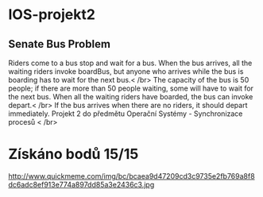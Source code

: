 # IOS-projekt2
## Senate Bus Problem
Riders come to a bus stop and wait for a bus. When the bus arrives, all the waiting riders invoke boardBus, but anyone who arrives while the bus is boarding has to wait for the next bus.< /br>
The capacity of the bus is 50 people; if there are more than 50 people waiting, some will have to wait for the next bus. When all the waiting riders have boarded, the bus can invoke depart.< /br>
If the bus arrives when there are no riders, it should depart immediately.
Projekt 2 do předmětu Operační Systémy - Synchronizace procesů < /br>
# Získáno bodů 15/15

http://www.quickmeme.com/img/bc/bcaea9d47209cd3c9735e2fb769a8f8dc6adc8ef913e774a897dd85a3e2436c3.jpg
